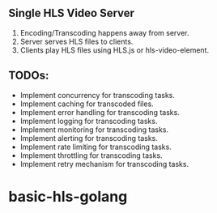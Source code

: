 ## Single HLS Video Server
1. Encoding/Transcoding happens away from server.
2. Server serves HLS files to clients.
3. Clients play HLS files using HLS.js or hls-video-element.

## TODOs:
- Implement concurrency for transcoding tasks.
- Implement caching for transcoded files.
- Implement error handling for transcoding tasks.
- Implement logging for transcoding tasks.
- Implement monitoring for transcoding tasks.
- Implement alerting for transcoding tasks.
- Implement rate limiting for transcoding tasks.
- Implement throttling for transcoding tasks.
- Implement retry mechanism for transcoding tasks.
# basic-hls-golang
